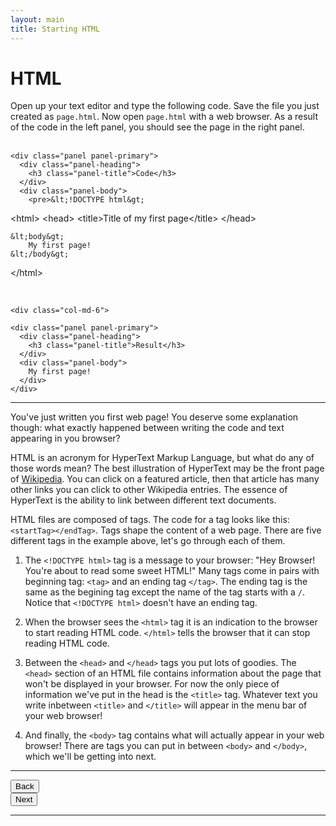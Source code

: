 ```yaml
---
layout: main
title: Starting HTML
---
```


# HTML

Open up your text editor and type the following code. Save the file you just created as `page.html`. Now open `page.html` with a web browser. As a result of the code in the left panel, you should see the page in the right panel.
<br></br>

<div class="row">
  <div class="col-md-6">

    <div class="panel panel-primary">
      <div class="panel-heading">
        <h3 class="panel-title">Code</h3>
      </div>
      <div class="panel-body">
        <pre>&lt;!DOCTYPE html&gt;
&lt;html&gt;
	&lt;head&gt;
		&lt;title&gt;Title of my first page&lt;/title&gt;
	&lt;/head&gt;

	&lt;body&gt;
		My first page!
	&lt;/body&gt;
&lt;/html&gt;
</pre>
			</div>
		</div>  
	</div>

	<div class="col-md-6">

    <div class="panel panel-primary">
      <div class="panel-heading">
        <h3 class="panel-title">Result</h3>
      </div>
      <div class="panel-body">
      	My first page!
      </div>
    </div>

  </div>

</div>

---

You've just written you first web page! You deserve some explanation though: what exactly happened between writing the code and text appearing in you browser?

HTML is an acronym for HyperText Markup Language, but what do any of those words mean? The best illustration of HyperText may be the front page of [Wikipedia](https://en.wikipedia.org/wiki/Main_Page). You can click on a featured article, then that article has many other links you can click to other Wikipedia entries. The essence of HyperText is the ability to link between different text documents.

HTML files are composed of tags. The code for a tag looks like this: `<startTag></endTag>`. Tags shape the content of a web page. There are five different tags in the example above, let's go through each of them.

1. The `<!DOCTYPE html>` tag is a message to your browser: "Hey Browser! You're about to read some sweet HTML!" Many tags come in pairs with beginning tag: `<tag>` and an ending tag `</tag>`. The ending tag is the same as the begining tag except the name of the tag starts with a `/`. Notice that `<!DOCTYPE html>` doesn't have an ending tag.

2. When the browser sees the `<html>` tag it is an indication to the browser to start reading HTML code. `</html>` tells the browser that it can stop reading HTML code.

3. Between the `<head>` and `</head>` tags you put lots of goodies. The `<head>` section of an HTML file contains information about the page that won't be displayed in your browser. For now the only piece of information we've put in the head is the `<title>` tag. Whatever text you write inbetween `<title>` and `</title>` will appear in the menu bar of your web browser!

4. And finally, the `<body>` tag contains what will actually appear in your web browser! There are tags you can put in between `<body>` and `</body>`, which we'll be getting into next.

---

<div class="row">
	<div class="col-md-1">
		<a href="../start"><button type="button" class="btn btn-primary btn-lg">Back</button></a>
	</div>
	<div class="col-md-1">
		<a href="../paragraphs"><button type="button" class="btn btn-primary btn-lg">Next</button></a>
	</div>
</div>

---